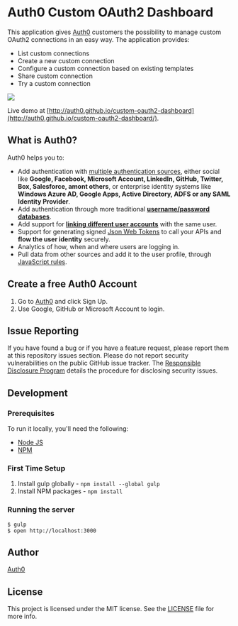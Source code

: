# Auth0 Custom OAuth2 Dashboard

This application gives [Auth0](https://auth0.com/) customers the possibility to manage custom OAuth2 connections in an easy way.
The application provides:

- List custom connections
- Create a new custom connection
- Configure a custom connection based on existing templates
- Share custom connection
- Try a custom connection

![](https://raw.githubusercontent.com/auth0/custom-oauth2-dashboard/gh-pages/assets/img/1-Dashboard.png)

Live demo at [http://auth0.github.io/custom-oauth2-dashboard](http://auth0.github.io/custom-oauth2-dashboard/).

## What is Auth0?

Auth0 helps you to:

* Add authentication with [multiple authentication sources](https://docs.auth0.com/identityproviders), either social like **Google, Facebook, Microsoft Account, LinkedIn, GitHub, Twitter, Box, Salesforce, amont others**, or enterprise identity systems like **Windows Azure AD, Google Apps, Active Directory, ADFS or any SAML Identity Provider**.
* Add authentication through more traditional **[username/password databases](https://docs.auth0.com/mysql-connection-tutorial)**.
* Add support for **[linking different user accounts](https://docs.auth0.com/link-accounts)** with the same user.
* Support for generating signed [Json Web Tokens](https://docs.auth0.com/jwt) to call your APIs and **flow the user identity** securely.
* Analytics of how, when and where users are logging in.
* Pull data from other sources and add it to the user profile, through [JavaScript rules](https://docs.auth0.com/rules).

## Create a free Auth0 Account

1. Go to [Auth0](https://auth0.com) and click Sign Up.
2. Use Google, GitHub or Microsoft Account to login.

## Issue Reporting

If you have found a bug or if you have a feature request, please report them at this repository issues section. Please do not report security vulnerabilities on the public GitHub issue tracker. The [Responsible Disclosure Program](https://auth0.com/whitehat) details the procedure for disclosing security issues.

## Development

### Prerequisites

To run it locally, you'll need the following:

* [Node JS](http://nodejs.org/)
* [NPM](https://npmjs.org/)

### First Time Setup

1. Install gulp globally - `npm install --global gulp`
1. Install NPM packages - `npm install`

### Running the server

    $ gulp
    $ open http://localhost:3000

## Author

[Auth0](auth0.com)

## License

This project is licensed under the MIT license. See the [LICENSE](LICENSE) file for more info.
